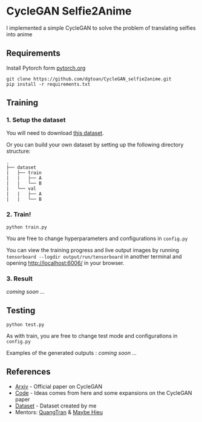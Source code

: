 # CycleGAN Selfie2Anime
I implemented a simple CycleGAN to solve the problem of translating selfies into anime

## Requirements
Install Pytorch form [pytorch.org](pytorch.org)
```
git clone https://github.com/dgtoan/CycleGAN_selfie2anime.git
pip install -r requirements.txt
```

## Training
### 1. Setup the dataset
You will need to download [this dataset](https://www.kaggle.com/datasets/dngton/selfie2anime).

Or you can build your own dataset by setting up the following directory structure:

    .
    ├── dataset
    |   ├── train
    |   |   ├── A
    |   |   └── B
    |   └── val
    |   |   ├── A
    |   |   └── B

### 2. Train!
```
python train.py
```
You are free to change hyperparameters and configurations in ```config.py```

You can view the training progress and live output images by running ```tensorboard --logdir output/run/tensorboard``` in another terminal and opening [http://localhost:6006/](http://localhost:6006/) in your browser.

### 3. Result
*coming soon ...*

## Testing
```
python test.py
```
As with train, you are free to change test mode and configurations in ```config.py```

Examples of the generated outputs : *coming soon ...*

<!-- ![Real horse](https://github.com/ai-tor/PyTorch-CycleGAN/raw/master/output/real_A.jpg) -->
<!-- ![Fake zebra](https://github.com/ai-tor/PyTorch-CycleGAN/raw/master/output/fake_B.png) -->
<!-- ![Real zebra](https://github.com/ai-tor/PyTorch-CycleGAN/raw/master/output/real_B.jpg) -->
<!-- ![Fake horse](https://github.com/ai-tor/PyTorch-CycleGAN/raw/master/output/fake_A.png) -->

## References
- [Arxiv](https://arxiv.org/abs/1703.10593) - Official paper on CycleGAN
- [Code](https://github.com/aitorzip/PyTorch-CycleGAN) - Ideas comes from here and some expansions on the CycleGAN paper
- [Dataset](https://www.kaggle.com/datasets/dngton/selfie2anime) - Dataset created by me
- Mentors: [QuangTran](https://github.com/pewdspie24) & [Maybe Hieu](https://github.com/maybehieu)
